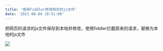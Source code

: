 ```yaml
---
title: '使用fiddler修改网页的js文件'
date: '2021-08-04 18:51:00'
---   
```

把网页的请求的js文件保存到本地并修改，使用fiddler拦截原来的请求，替换为本地的js文件

![](https://img-blog.csdnimg.cn/20210804184811765.png?x-oss-processimage/watermark,type_ZmFuZ3poZW5naGVpdGk,shadow_10,text_aHR0cHM6Ly9ibG9nLmNzZG4ubmV0L3h1dG9uZ2Jhbw,size_16,color_FFFFFF,t_70)